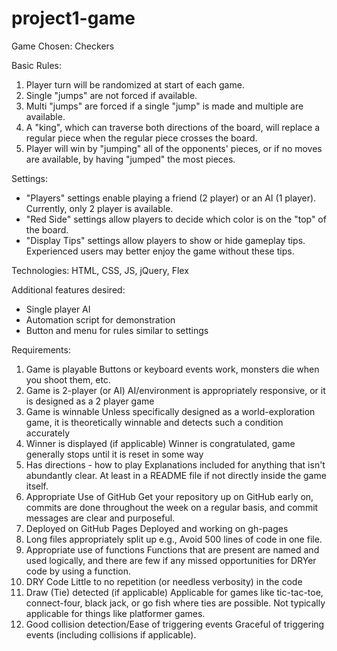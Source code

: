 # project1-game

Game Chosen:  Checkers

Basic Rules:

1. Player turn will be randomized at start of each game.
2. Single "jumps" are not forced if available.
3. Multi "jumps" are forced if a single "jump" is made and multiple are available.
4. A "king", which can traverse both directions of the board, will replace a regular piece when the regular piece crosses the board.
5. Player will win by "jumping" all of the opponents' pieces, or if no moves are available, by having "jumped" the most pieces.

Settings:  

- "Players" settings enable playing a friend (2 player) or an AI (1 player).  Currently, only 2 player is available.
- "Red Side" settings allow players to decide which color is on the "top" of the board.
- "Display Tips" settings allow players to show or hide gameplay tips.  Experienced users may better enjoy the game without these tips.

Technologies: HTML, CSS, JS, jQuery, Flex

Additional features desired:
- Single player AI
- Automation script for demonstration
- Button and menu for rules similar to settings

Requirements:

1. Game is playable
  Buttons or keyboard events work, monsters die when you shoot them, etc.
2. Game is 2-player (or AI)
  AI/environment is appropriately responsive, or it is designed as a 2 player game
3. Game is winnable
  Unless specifically designed as a world-exploration game, it is theoretically winnable
  and detects such a condition accurately
4. Winner is displayed
  (if applicable) Winner is congratulated, game generally stops until it is reset in some way
5. Has directions - how to play
  Explanations included for anything that isn't abundantly clear. At least in a README file if not directly inside the game itself.
6. Appropriate Use of GitHub
  Get your repository up on GitHub early on, commits are done throughout the week on a regular basis, and commit messages are clear and purposeful.
7. Deployed on GitHub Pages
  Deployed and working on gh-pages
8. Long files appropriately split up
  e.g., Avoid 500 lines of code in one file.
9. Appropriate use of functions
  Functions that are present are named and used logically, and there are few if any missed opportunities for DRYer code by using a function.
10. DRY Code
  Little to no repetition (or needless verbosity) in the code
11. Draw (Tie) detected (if applicable)
  Applicable for games like tic-tac-toe, connect-four, black jack, or go fish where ties are possible. Not typically applicable for things like platformer games.
12. Good collision detection/Ease of triggering events
  Graceful of triggering events (including collisions if applicable).
